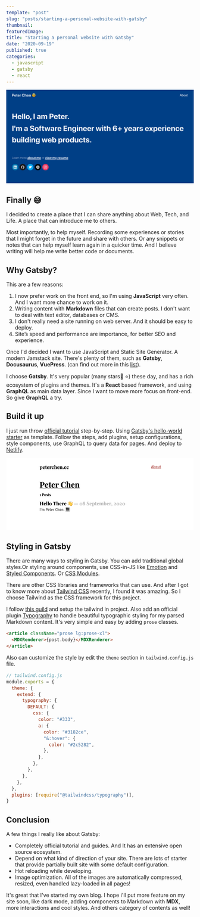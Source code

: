 ```yaml
---
template: "post"
slug: "posts/starting-a-personal-website-with-gatsby"
thumbnail:
featuredImage:
title: "Starting a personal website with Gatsby"
date: "2020-09-19"
published: true
categories:
  - javascript
  - gatsby
  - react
---
```


![](homepage-screenshot.png)

## Finally 😅

I decided to create a place that I can share anything about Web, Tech, and Life. A place that can introduce me to others.

Most importantly, to help myself. Recording some experiences or stories that I might forget in the future and share with others. Or any snippets or notes that can help myself learn again in a quicker time. And I believe writing will help me write better code or documents.

## Why Gatsby?

This are a few reasons:

1. I now prefer work on the front end, so I'm using **JavaScript** very often. And I want more chance to work on it.
2. Writing content with **Markdown** files that can create posts. I don't want to deal with text editor, databases or CMS.
3. I don't really need a site running on web server. And it should be easy to deploy.
4. Site’s speed and performance are importance, for better SEO and experience.

Once I'd decided I want to use JavaScript and Static Site Generator. A modern Jamstack site. There's plenty of them, such as **Gatsby**, **Docusaurus**, **VuePress**. (can find out more in this [list](https://jamstack.org/generators/)).

I choose **Gatsby**. It's very popular (many stars ⭐️) these day, and has a rich ecosystem of plugins and themes. It's a **React** based framework, and using **GraphQL** as main data layer. Since I want to move more focus on front-end. So give **GraphQL** a try.

## Build it up

I just run throw [official tutorial](https://www.gatsbyjs.com/tutorial/) step-by-step. Using [Gatsby's hello-world starter](https://github.com/gatsbyjs/gatsby-starter-hello-world) as template. Follow the steps, add plugins, setup configurations, style components, use GraphQL to query data for pages. And deploy to [Netlify](https://www.netlify.com/).

![tutorial](follow-tutorial.png)

## Styling in Gatsby

There are many ways to styling in Gatsby. You can add traditional global styles.Or styling around components, use CSS-in-JS like [Emotion](https://emotion.sh/) and [Styled Components](https://styled-components.com/). Or [CSS Modules](https://github.com/css-modules/css-modules).

There are other CSS libraries and frameworks that can use. And after I got to know more about [Tailwind CSS](https://tailwindcss.com/) recently, I found it was amazing. So I choose Tailwind as the CSS framework for this project.

I follow [this guild](https://www.gatsbyjs.com/docs/tailwind-css/) and setup the tailwind in project. Also add an official plugin [Typography](https://tailwindcss.com/docs/typography-plugin) to handle beautiful typographic styling for my parsed Markdown content. It's very simple and easy by adding `prose` classes.

```html
<article className="prose lg:prose-xl">
  <MDXRenderer>{post.body}</MDXRenderer>
</article>
```

Also can customize the style by edit the `theme` section in `tailwind.config.js` file.

```javascript
// tailwind.config.js
module.exports = {
  theme: {
    extend: {
      typography: {
        DEFAULT: {
          css: {
            color: "#333",
            a: {
              color: "#3182ce",
              "&:hover": {
                color: "#2c5282",
              },
            },
          },
        },
      },
    },
  },
  plugins: [require("@tailwindcss/typography")],
}
```

## Conclusion

A few things I really like about Gatsby:

- Completely official tutorial and guides. And It has an extensive open source ecosystem.
- Depend on what kind of direction of your site. There are lots of starter that provide partially built site with some default configuration.
- Hot reloading while developing.
- Image optimization. All of the images are automatically compressed, resized, even handled lazy-loaded in all pages!

It's great that I've started my own blog. I hope i'll put more feature on my site soon, like dark mode, adding components to Markdown with **MDX**, more interactions and cool styles. And others category of contents as well!
